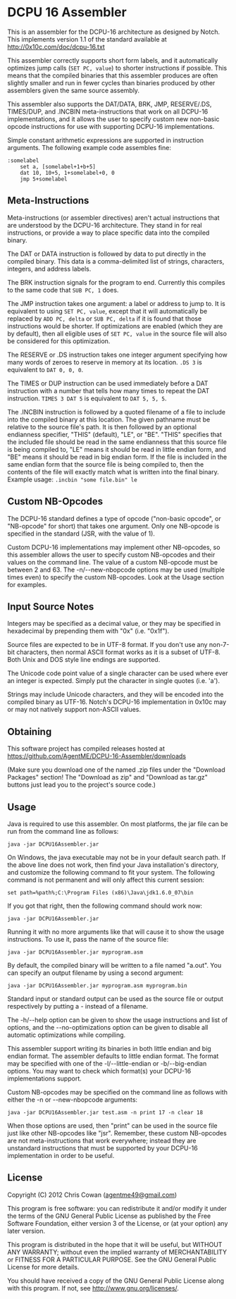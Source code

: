 DCPU 16 Assembler
=================

This is an assembler for the DCPU-16 architecture as designed by
Notch. This implements version 1.1 of the standard available at
http://0x10c.com/doc/dcpu-16.txt

This assembler correctly supports short form labels, and it
automatically optimizes jump calls (`SET PC, value`) to shorter
instructions if possible. This means that the compiled binaries that
this assembler produces are often slightly smaller and run in fewer
cycles than binaries produced by other assemblers given the same
source assembly.

This assembler also supports the DAT/DATA, BRK, JMP, RESERVE/.DS,
TIMES/DUP, and .INCBIN meta-instructions that work on all DCPU-16
implementations, and it allows the user to specify custom new
non-basic opcode instructions for use with supporting DCPU-16
implementations.

Simple constant arithmetic expressions are supported in instruction
arguments. The following example code assembles fine:

    :somelabel
        set a, [somelabel+1+b+5]
        dat 10, 10+5, 1+somelabel+0, 0
        jmp 5+somelabel

Meta-Instructions
-----------------

Meta-instructions (or assembler directives) aren't actual instructions
that are understood by the DCPU-16 architecture. They stand in for
real instructions, or provide a way to place specific data into the
compiled binary.

The DAT or DATA instruction is followed by data to put directly in the
compiled binary. This data is a comma-delimited list of strings,
characters, integers, and address labels.

The BRK instruction signals for the program to end. Currently this
compiles to the same code that `SUB PC, 1` does.

The JMP instruction takes one argument: a label or address to jump
to. It is equivalent to using `SET PC, value`, except that it will
automatically be replaced by `ADD PC, delta` or `SUB PC, delta` if it
is found that those instructions would be shorter. If optimizations
are enabled (which they are by default), then all eligible uses of
`SET PC, value` in the source file will also be considered for this
optimization.

The RESERVE or .DS instruction takes one integer argument specifying
how many words of zeroes to reserve in memory at its location. `.DS 3`
is equivalent to `DAT 0, 0, 0`.

The TIMES or DUP instruction can be used immediately before a DAT
instruction with a number that tells how many times to repeat the DAT
instruction. `TIMES 3 DAT 5` is equivalent to `DAT 5, 5, 5`.

The .INCBIN instruction is followed by a quoted filename of a file to
include into the compiled binary at this location. The given pathname
must be relative to the source file's path. It is then followed by an
optional endianness specifier, "THIS" (default), "LE", or "BE". "THIS"
specifies that the included file should be read in the same endianness
that this source file is being compiled to, "LE" means it should be
read in little endian form, and "BE" means it should be read in big
endian form. If the file is included in the same endian form that the
source file is being compiled to, then the contents of the file will
exactly match what is written into the final binary. Example usage:
`.incbin "some file.bin" le`

Custom NB-Opcodes
-----------------

The DCPU-16 standard defines a type of opcode ("non-basic opcode", or
"NB-opcode" for short) that takes one argument. Only one NB-opcode is
specified in the standard (JSR, with the value of 1).

Custom DCPU-16 implementations may implement other NB-opcodes, so this
assembler allows the user to specify custom NB-opcodes and their
values on the command line. The value of a custom NB-opcode must be
between 2 and 63. The -n/--new-nbopcode options may be used (multiple
times even) to specify the custom NB-opcodes. Look at the Usage
section for examples.

Input Source Notes
------------------

Integers may be specified as a decimal value, or they may be specified
in hexadecimal by prepending them with "0x" (i.e. "0x1f").

Source files are expected to be in UTF-8 format. If you don't use any
non-7-bit characters, then normal ASCII format works as it is a subset
of UTF-8. Both Unix and DOS style line endings are supported.

The Unicode code point value of a single character can be used where
ever an integer is expected. Simply put the character in single quotes
(i.e. 'a').

Strings may include Unicode characters, and they will be encoded into
the compiled binary as UTF-16. Notch's DCPU-16 implementation in 0x10c
may or may not natively support non-ASCII values.

Obtaining
---------

This software project has compiled releases hosted at
https://github.com/AgentME/DCPU-16-Assembler/downloads

(Make sure you download one of the named .zip files under the
"Download Packages" section! The "Download as zip" and "Download as
tar.gz" buttons just lead you to the project's source code.)

Usage
-----

Java is required to use this assembler. On most platforms, the jar
file can be run from the command line as follows:

    java -jar DCPU16Assembler.jar

On Windows, the java executable may not be in your default search
path. If the above line does not work, then find your Java
installation's directory, and customize the following command to fit
your system. The following command is not permanent and will only
affect this current session:

    set path=%path%;C:\Program Files (x86)\Java\jdk1.6.0_07\bin

If you got that right, then the following command should work now:

    java -jar DCPU16Assembler.jar

Running it with no more arguments like that will cause it to show the
usage instructions. To use it, pass the name of the source file:

    java -jar DCPU16Assembler.jar myprogram.asm

By default, the compiled binary will be written to a file named
"a.out". You can specify an output filename by using a second
argument:

    java -jar DCPU16Assembler.jar myprogram.asm myprogram.bin

Standard input or standard output can be used as the source file or
output respectively by putting a - instead of a filename.

The -h/--help option can be given to show the usage instructions and
list of options, and the --no-optimizations option can be given to
disable all automatic optimizations while compiling.

This assembler support writing its binaries in both little endian and
big endian format. The assembler defaults to little endian format. The
format may be specified with one of the -l/--little-endian or
-b/--big-endian options. You may want to check which format(s) your
DCPU-16 implementations support.

Custom NB-opcodes may be specified on the command line as follows with
either the -n or --new-nbopcode arguments:

    java -jar DCPU16Assembler.jar test.asm -n print 17 -n clear 18

When those options are used, then "print" can be used in the source
file just like other NB-opcodes like "jsr". Remember, these custom
NB-opcodes are not meta-instructions that work everywhere; instead
they are unstandard instructions that must be supported by your
DCPU-16 implementation in order to be useful.

License
-------

Copyright (C) 2012 Chris Cowan (agentme49@gmail.com)

This program is free software: you can redistribute it and/or modify
it under the terms of the GNU General Public License as published by
the Free Software Foundation, either version 3 of the License, or (at
your option) any later version.

This program is distributed in the hope that it will be useful, but
WITHOUT ANY WARRANTY; without even the implied warranty of
MERCHANTABILITY or FITNESS FOR A PARTICULAR PURPOSE.  See the GNU
General Public License for more details.

You should have received a copy of the GNU General Public License
along with this program.  If not, see <http://www.gnu.org/licenses/>.
